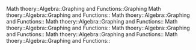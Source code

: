 


Math  thoery::Algebra::Graphing and Functions::Graphing
Math  thoery::Algebra::Graphing and Functions::
Math  thoery::Algebra::Graphing and Functions::
Math  thoery::Algebra::Graphing and Functions::
Math  thoery::Algebra::Graphing and Functions::
Math  thoery::Algebra::Graphing and Functions::
Math  thoery::Algebra::Graphing and Functions::
Math  thoery::Algebra::Graphing and Functions::